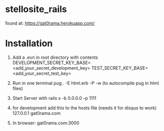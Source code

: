 # stellosite_rails

found at: https://gat0rama.herokuapp.com/


# Installation

1. Add a .evn in root directory with contents
DEVELOPMENT_SECRET_KEY_BASE=<add_your_secret_development_key>
TEST_SECRET_KEY_BASE=<add_your_secret_test_key>

2. Run in one terminal 
	pug . -E html.erb -P -w (to autocompile pug in html files)
	
3. Start Server with
	rails s -b 0.0.0.0 -p 1111 

4. for development add this to the hosts file (needs it for disqus to work)
	127.0.0.1 gat0rama.com
	
5. In browser: gat0rama.com:3000

